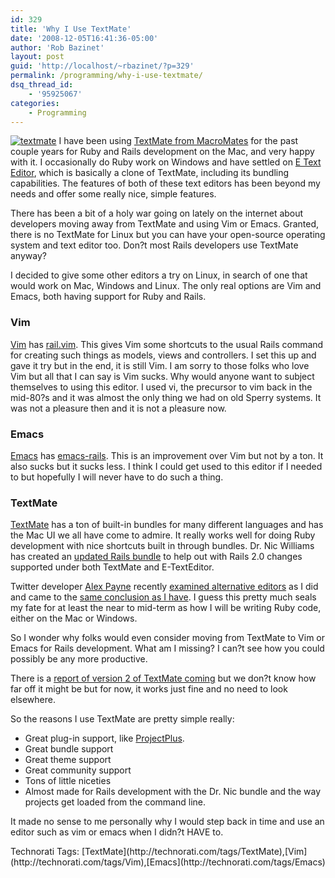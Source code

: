 ```yaml
---
id: 329
title: 'Why I Use TextMate'
date: '2008-12-05T16:41:36-05:00'
author: 'Rob Bazinet'
layout: post
guid: 'http://localhost/~rbazinet/?p=329'
permalink: /programming/why-i-use-textmate/
dsq_thread_id:
    - '95925067'
categories:
    - Programming
---
```


[![textmate](https://accidentaltechnologist.com/files/media/image/WindowsLiveWriter/TheTextEditorDilemma_D706/textmate_thumb.jpg "textmate")](https://accidentaltechnologist.com/files/media/image/WindowsLiveWriter/TheTextEditorDilemma_D706/textmate_2.jpg) I have been using [TextMate from MacroMates](http://macromates.com/) for the past couple years for Ruby and Rails development on the Mac, and very happy with it. I occasionally do Ruby work on Windows and have settled on [E Text Editor](http://www.e-texteditor.com/), which is basically a clone of TextMate, including its bundling capabilities. The features of both of these text editors has been beyond my needs and offer some really nice, simple features.

There has been a bit of a holy war going on lately on the internet about developers moving away from TextMate and using Vim or Emacs. Granted, there is no TextMate for Linux but you can have your open-source operating system and text editor too. Don?t most Rails developers use TextMate anyway?

I decided to give some other editors a try on Linux, in search of one that would work on Mac, Windows and Linux. The only real options are Vim and Emacs, both having support for Ruby and Rails.

### Vim

[Vim](http://www.vim.org/) has [rail.vim](http://www.vim.org/scripts/script.php?script_id=1567). This gives Vim some shortcuts to the usual Rails command for creating such things as models, views and controllers. I set this up and gave it try but in the end, it is still Vim. I am sorry to those folks who love Vim but all that I can say is Vim sucks. Why would anyone want to subject themselves to using this editor. I used vi, the precursor to vim back in the mid-80?s and it was almost the only thing we had on old Sperry systems. It was not a pleasure then and it is not a pleasure now.

### Emacs

[Emacs](http://www.gnu.org/software/emacs/) has [emacs-rails](http://rubyforge.org/projects/emacs-rails/). This is an improvement over Vim but not by a ton. It also sucks but it sucks less. I think I could get used to this editor if I needed to but hopefully I will never have to do such a thing.

### TextMate

[TextMate](http://macromates.com/) has a ton of built-in bundles for many different languages and has the Mac UI we all have come to admire. It really works well for doing Ruby development with nice shortcuts built in through bundles. Dr. Nic Williams has created an [updated Rails bundle](http://github.com/drnic/ruby-on-rails-tmbundle/tree/master) to help out with Rails 2.0 changes supported under both TextMate and E-TextEditor.

Twitter developer [Alex Payne](http://www.al3x.net/) recently [examined alternative editors](http://al3x.net/2008/10/22/on-flight-to-old-text-editors.html) as I did and came to the [same conclusion as I have](http://www.al3x.net/2008/12/03/how-i-use-textmate.html). I guess this pretty much seals my fate for at least the near to mid-term as how I will be writing Ruby code, either on the Mac or Windows.

So I wonder why folks would even consider moving from TextMate to Vim or Emacs for Rails development. What am I missing? I can?t see how you could possibly be any more productive.

There is a [report of version 2 of TextMate coming](http://cultofmac.com/be-patient-for-textmate-2/5487) but we don?t know how far off it might be but for now, it works just fine and no need to look elsewhere.

So the reasons I use TextMate are pretty simple really:

- Great plug-in support, like [ProjectPlus](http://ciaranwal.sh/category/textmate).
- Great bundle support
- Great theme support
- Great community support
- Tons of little niceties
- Almost made for Rails development with the Dr. Nic bundle and the way projects get loaded from the command line.
 
It made no sense to me personally why I would step back in time and use an editor such as vim or emacs when I didn?t HAVE to.

<div class="wlWriterEditableSmartContent" id="scid:0767317B-992E-4b12-91E0-4F059A8CECA8:40ff0acb-b897-47f1-ae7a-34faae1c51eb" style="padding-right: 0px; display: inline; padding-left: 0px; float: none; padding-bottom: 0px; margin: 0px; padding-top: 0px">Technorati Tags: [TextMate](http://technorati.com/tags/TextMate),[Vim](http://technorati.com/tags/Vim),[Emacs](http://technorati.com/tags/Emacs)</div>